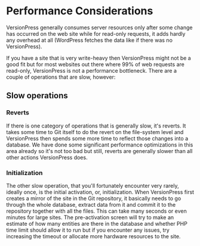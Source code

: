 # Performance Considerations

VersionPress generally consumes server resources only after some change has occurred on the web site while for read-only requests, it adds hardly any overhead at all (WordPress fetches the data like if there was no VersionPress).

If you have a site that is very write-heavy then VersionPress might not be a good fit but for most websites out there where 99% of web requests are read-only, VersionPress is not a performance bottleneck. There are a couple of operations that are slow, however:

## Slow operations

### Reverts

If there is one category of operations that is generally slow, it's reverts. It takes some time to Git itself to do the revert on the file-system level and VersionPress then spends some more time to reflect those changes into a database. We have done some significant performance optimizations in this area already so it's not too bad but still, reverts are generally slower than all other actions VersionPress does.

### Initialization

The other slow operation, that you'll fortunately encounter very rarely, ideally once, is the initial activation, or, initialization. When VersionPress first creates a mirror of the site in the Git repository, it basically needs to go through the whole database, extract data from it and commit it to the repository together with all the files. This can take many seconds or even minutes for large sites. The pre-activation screen will try to make an estimate of how many entities are there in the database and whether PHP time limit should allow it to run but if you encounter any issues, try increasing the timeout or allocate more hardware resources to the site.
